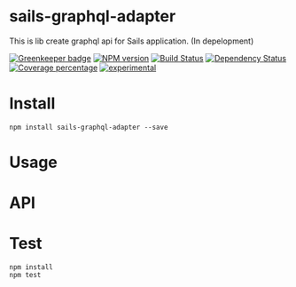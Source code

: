 # sails-graphql-adapter

This is lib create graphql api for Sails application. (In depelopment)


[![Greenkeeper badge](https://badges.greenkeeper.io/arvitaly/sails-graphql-adapter.svg)](https://greenkeeper.io/)
[![NPM version][npm-image]][npm-url] [![Build Status][travis-image]][travis-url] [![Dependency Status][daviddm-image]][daviddm-url] [![Coverage percentage][coveralls-image]][coveralls-url]
[![experimental](http://badges.github.io/stability-badges/dist/experimental.svg)](http://github.com/badges/stability-badges)

# Install

    npm install sails-graphql-adapter --save

# Usage



# API



# Test

    npm install
    npm test

[npm-image]: https://badge.fury.io/js/sails-graphql-adapter.svg
[npm-url]: https://npmjs.org/package/sails-graphql-adapter
[travis-image]: https://travis-ci.org/arvitaly/sails-graphql-adapter.svg?branch=master
[travis-url]: https://travis-ci.org/arvitaly/sails-graphql-adapter
[daviddm-image]: https://david-dm.org/arvitaly/sails-graphql-adapter.svg?theme=shields.io
[daviddm-url]: https://david-dm.org/arvitaly/sails-graphql-adapter
[coveralls-image]: https://coveralls.io/repos/arvitaly/sails-graphql-adapter/badge.svg
[coveralls-url]: https://coveralls.io/r/arvitaly/sails-graphql-adapter
